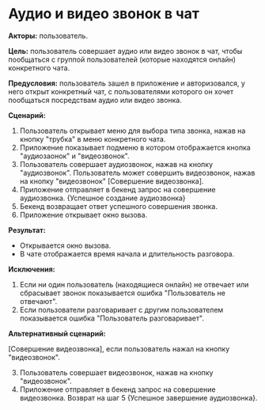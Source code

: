 # Аудио и видео звонок в чат

**Акторы:** пользователь.

**Цель:** пользователь совершает аудио или видео звонок в чат, чтобы пообщаться с группой пользователей (которые находятся онлайн) конкретного чата.

**Предусловия:** пользователь зашел в приложение и авторизовался, у него открыт конкретный чат, с пользователями которого он хочет пообщаться посредствам аудио или видео звонка.

**Сценарий:**
1. Пользователь открывает меню для выбора типа звонка, нажав на кнопку "трубка" в меню конкретного чата.
2. Приложение показывает подменю в котором отображается кнопка "аудиозаонок" и "видеозвонок".
3. Пользователь совершает аудиозвонок, нажав на кнопку "аудиозвонок".
Пользователь может совершить видеозвонок, нажав на кнопку "видеозвонок" [Совершение видеозвонка].
4. Приложение отправляет в бекенд запрос на совершение аудиозвонка.
{Успешное создание аудиозвонка}
5. Бекенд возвращает ответ успешного совершения звонка.
6. Приложение открывает окно вызова.

**Результат:**
* Открывается окно вызова.
* В чате отображается время начала и длительность разговора.

**Исключения:**
1. Если ни один пользователь (находящиеся онлайн) не отвечает или сбрасывает звонок показывается ошибка "Пользователь не отвечают".
2. Если пользователи разговаривает с другим пользователем показывается ошибка "Пользователь разговаривает".


**Альтернативный сценарий:**

[Совершение видеозвонка], если пользователь нажал на кнопку "видеозвонок".

3. Пользователь совершает видеозвонок, нажав на кнопку "видеозвонок".
4. Приложение отправляет в бекенд запрос на совершение видеозвонка.
Возврат на шаг 5 {Успешное завершение аудиозвонка}.
